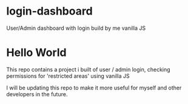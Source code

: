 # login-dashboard
User/Admin dashboard with login build by me vanilla JS  

# Hello World
This repo contains a project i built of user / admin login, checking permissions for 'restricted areas' using vanilla JS

I will be updating this repo to make it more useful for myself and other developers in the future.

